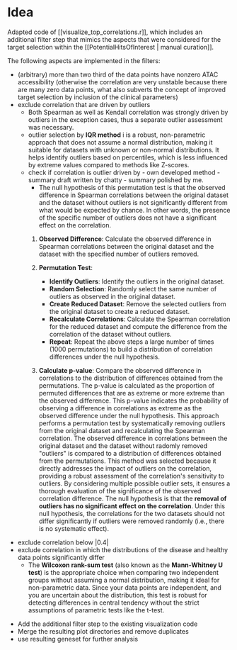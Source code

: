 # Idea
Adapted code of [[visualize_top_correlations.r]], which includes an additional filter step that mimics the aspects that were considered for the target selection within the [[PotentialHitsOfInterest | manual curation]]. 

The following aspects are implemented in the filters:
* (arbitrary) more than two third of the data points have nonzero ATAC accessibility (otherwise the correlation are very unstable because there are many zero data points, what also subverts the concept of improved target selection by inclusion of the clinical parameters)
* exclude correlation that are driven by outliers
	* Both Spearman as well as Kendall correlation was strongly driven by outliers in the exception cases, thus a separate outlier assessment was necessary.
	* outlier selection by **IQR method** i is a robust, non-parametric approach that does not assume a normal distribution, making it suitable for datasets with unknown or non-normal distributions. It helps identify outliers based on percentiles, which is less influenced by extreme values compared to methods like Z-scores.
	* check if correlation is outlier driven by - own developed method - summary draft written by chatty - summary polished by me.
		* The null hypothesis of this permutation test is that the observed difference in Spearman correlations between the original dataset and the dataset without outliers is not significantly different from what would be expected by chance. In other words, the presence of the specific number of outliers does not have a significant effect on the correlation.
		1. **Observed Difference**: Calculate the observed difference in Spearman correlations between the original dataset and the dataset with the specified number of outliers removed.
		2. **Permutation Test**:
		    
		    - **Identify Outliers**: Identify the outliers in the original dataset. 
		    - **Random Selection**: Randomly select the same number of outliers as observed in the original dataset.
		    - **Create Reduced Dataset**: Remove the selected outliers from the original dataset to create a reduced dataset.
		    - **Recalculate Correlations**: Calculate the Spearman correlation for the reduced dataset and compute the difference from the correlation of the dataset without outliers.
		    - **Repeat**: Repeat the above steps a large number of times (1000 permutations) to build a distribution of correlation differences under the null hypothesis.
		3. **Calculate p-value**: Compare the observed difference in correlations to the distribution of differences obtained from the permutations. The p-value is calculated as the proportion of permuted differences that are as extreme or more extreme than the observed difference. This p-value indicates the probability of observing a difference in correlations as extreme as the observed difference under the null hypothesis.
	  This approach performs a permutation test by systematically removing outliers from the original dataset and recalculating the Spearman correlation. The observed difference in correlations between the original dataset and the dataset without radomly removed "outliers" is compared to a distribution of differences obtained from the permutations. This method was selected because it directly addresses the impact of outliers on the correlation, providing a robust assessment of the correlation's sensitivity to outliers. By considering multiple possible outlier sets, it ensures a thorough evaluation of the significance of the observed correlation difference. The null hypothesis is that the **removal of outliers has no significant effect on the correlation**. Under this null hypothesis, the correlations for the two datasets should not differ significantly if outliers were removed randomly (i.e., there is no systematic effect).
* exclude correlation below |0.4|
* exclude correlation in which the distributions of the disease and healthy data points significantly differ
	* The **Wilcoxon rank-sum test** (also known as the **Mann-Whitney U test**) is the appropriate choice when comparing two independent groups without assuming a normal distribution, making it ideal for non-parametric data. Since your data points are independent, and you are uncertain about the distribution, this test is robust for detecting differences in central tendency without the strict assumptions of parametric tests like the t-test.


- Add the additional filter step to the existing visualization code
- Merge the resulting plot directories and remove duplicates
- use resulting geneset for further analysis 